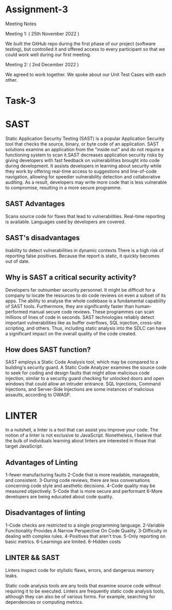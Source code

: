 # Assignment-3

Meeting Notes

Meeting 1: ( 25th November 2022 )

We built the GitHub repo during the first phase of our project (software testing), 
but controlled it and offered access to every participant so that we could work well during our first meeting.

Meeting 2: ( 2nd December 2022 )

We agreed to work together.
We spoke about our Unit Test Cases with each other.

# Task-3

# SAST

Static Application Security Testing (SAST) is a popular Application Security tool that checks the source, binary,
or byte code of an application. SAST solutions examine an application from the "inside out" and do not require
a functioning system to scan it.SAST decreases application security risks by giving developers with fast feedback 
on vulnerabilities brought into code during development. It assists developers in learning about security while 
they work by offering real-time access to suggestions and line-of-code navigation, allowing for speedier vulnerability 
detection and collaborative auditing. As a result, developers may write more code that is less vulnerable to compromise, 
resulting in a more secure programme.

## SAST Advantages

Scans source code for flaws that lead to vulnerabilities.
Real-time reporting is available.
Languages used by developers are covered.

## SAST's disadvantages
Inability to detect vulnerabilities in dynamic contexts
There is a high risk of reporting false positives.
Because the report is static, it quickly becomes out of date.

## Why is SAST a critical security activity?
Developers far outnumber security personnel. It might be difficult for a company to locate the resources to do code reviews
on even a subset of its apps. The ability to analyse the whole codebase is a fundamental capability of SAST tools. Furthermore,
they are significantly faster than human-performed manual secure code reviews. These programmes can scan millions of lines of
code in seconds. SAST technologies reliably detect important vulnerabilities like as buffer overflows, SQL injection, cross-site 
scripting, and others. Thus, including static analysis into the SDLC can have a significant impact on the overall quality of the 
code created.

## How does SAST function?
SAST employs a Static Code Analysis tool, which may be compared to a building's security guard. A Static Code
Analyzer examines the source code to seek for coding and design faults that might allow malicious code injection, 
similar to a security guard checking for unlocked doors and open windows that could allow an intruder entrance. 
SQL Injections, Command Injections, and Server-Side Injections are some instances of malicious assaults, according
to OWASP.

# LINTER

In a nutshell, a linter is a tool that can assist you improve your code. The notion of a linter is not exclusive 
to JavaScript. Nonetheless, I believe that the bulk of individuals learning about linters are interested in those 
that target JavaScript.

## Advantages of Linting
1-fewer manufacturing faults
2-Code that is more readable, manageable, and consistent.
3-During code reviews, there are less conversations concerning code style and aesthetic decisions.
4-Code quality may be measured objectively.
5-Code that is more secure and performant
6-More developers are being educated about code quality.

## Disadvantages of linting

1-Code checks are restricted to a single programming language.
2-Variable Functionality Provides A Narrow Perspective On Code Quality.
3-Difficulty in dealing with complex rules.
4-Positives that aren't true.
5-Only reporting on basic metrics.
6-Learnings are limited.
6-Hidden costs


## LINTER && SAST
Linters inspect code for stylistic flaws, errors, and dangerous memory leaks.

Static code analysis tools are any tools that examine source code without requiring it to be executed. Linters are frequently static code analysis tools, although they can also be of various forms. For example, searching for dependencies or computing metrics.
